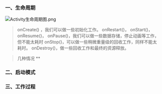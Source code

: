 ### 一、生命周期
![Activity生命周期图.png](https://upload-images.jianshu.io/upload_images/4330197-9e96e6e29e8e91bd.png?imageMogr2/auto-orient/strip%7CimageView2/2/w/1240)
>onCreate() ，我们可以做一些初始化工作。
onRestart()，
onStart()，
onResume()，
onPause()，我们可以做一些数据存储，停止动画等工作，但不能太耗时
onStop()，可以做一些稍微重量级的回收工作，同样不能太耗时。
onDestroy()，做一些回收工作和最终的资源释放。

>几种情况
**
### 二、启动模式

### 三、工作过程
